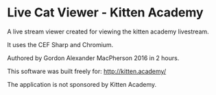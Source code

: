 # Live Cat Viewer - Kitten Academy
A live stream viewer created for viewing the kitten academy livestream.

It uses the CEF Sharp and Chromium.

Authored by Gordon Alexander MacPherson 2016 in 2 hours.

This software was built freely for:
http://kitten.academy/

The application is not sponsored by Kitten Academy.
